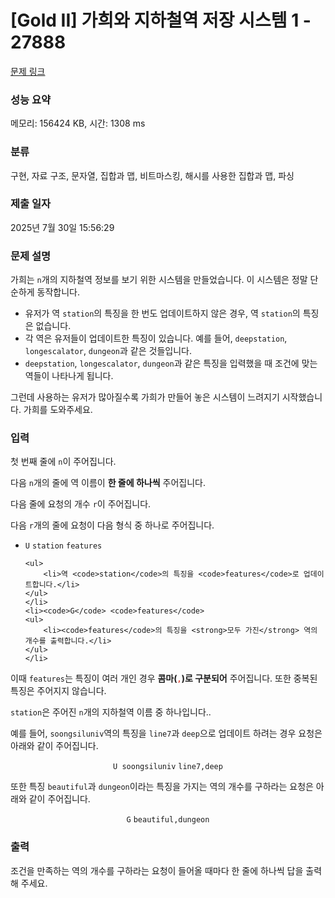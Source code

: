 # [Gold II] 가희와 지하철역 저장 시스템 1 - 27888 

[문제 링크](https://www.acmicpc.net/problem/27888) 

### 성능 요약

메모리: 156424 KB, 시간: 1308 ms

### 분류

구현, 자료 구조, 문자열, 집합과 맵, 비트마스킹, 해시를 사용한 집합과 맵, 파싱

### 제출 일자

2025년 7월 30일 15:56:29

### 문제 설명

<p>가희는 <code>n</code>개의 지하철역 정보를 보기 위한 시스템을 만들었습니다. 이 시스템은 정말 단순하게 동작합니다.</p>

<ul>
	<li>유저가 역 <code>station</code>의 특징을 한 번도 업데이트하지 않은 경우, 역 <code>station</code>의 특징은 없습니다.</li>
	<li>각 역은 유저들이 업데이트한 특징이 있습니다. 예를 들어, <code>deepstation</code>, <code>longescalator</code>, <code>dungeon</code>과 같은 것들입니다.</li>
	<li><code>deepstation</code>, <code>longescalator</code>, <code>dungeon</code>과 같은 특징을 입력했을 때 조건에 맞는 역들이 나타나게 됩니다.</li>
</ul>

<p>그런데 사용하는 유저가 많아질수록 가희가 만들어 놓은 시스템이 느려지기 시작했습니다. 가희를 도와주세요.</p>

### 입력 

 <p>첫 번째 줄에 <code>n</code>이 주어집니다.</p>

<p>다음 <code>n</code>개의 줄에 역 이름이 <strong>한 줄에 하나씩</strong> 주어집니다.</p>

<p>다음 줄에 요청의 개수 <code>r</code>이 주어집니다.</p>

<p>다음 <code>r</code>개의 줄에 요청이 다음 형식 중 하나로 주어집니다.</p>

<ul>
	<li><code>U</code> <code>station</code> <code>features</code>

	<ul>
		<li>역 <code>station</code>의 특징을 <code>features</code>로 업데이트합니다.</li>
	</ul>
	</li>
	<li><code>G</code> <code>features</code>
	<ul>
		<li><code>features</code>의 특징을 <strong>모두 가진</strong> 역의 개수를 출력합니다.</li>
	</ul>
	</li>
</ul>

<p>이때 <code>features</code>는 특징이 여러 개인 경우 <strong>콤마(<span style="color:#E74C3C;"><code>,</code></span>)로 구분되어</strong> 주어집니다. 또한 중복된 특징은 주어지지 않습니다.</p>

<p><code>station</code>은 주어진 <code>n</code>개의 지하철역 이름 중 하나입니다..</p>

<p>예를 들어, <code>soongsiluniv</code>역의 특징을 <code>line7</code>과 <code>deep</code>으로 업데이트 하려는 경우 요청은 아래와 같이 주어집니다.</p>

<p style="text-align: center;"><code>U soongsiluniv</code> <code>line7,deep</code></p>

<p>또한 특징 <code>beautiful</code>과 <code>dungeon</code>이라는 특징을 가지는 역의 개수를 구하라는 요청은 아래와 같이 주어집니다.</p>

<p style="text-align: center;"><code>G</code> <code>beautiful,dungeon</code></p>

### 출력 

 <p>조건을 만족하는 역의 개수를 구하라는 요청이 들어올 때마다 한 줄에 하나씩 답을 출력해 주세요.</p>

